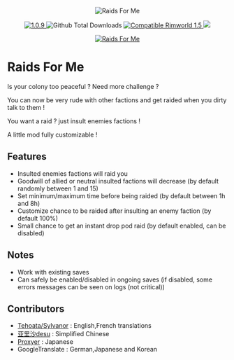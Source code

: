 <p align="center">
    <img src="https://i.imgur.com/XbCyJA0.png" alt="Raids For Me" />
</p>

<p align="center">
	<a href="https://github.com/aRandomKiwi/Raids-For-Me/releases">
		<img src="https://img.shields.io/badge/release-1.0.9-4BC51D.svg?style=flat" alt="1.0.9" />
    </a>
	<img src="https://img.shields.io/github/downloads-pre/aRandomKiwi/Raids-For-Me/total.svg?style=popout-square&color=green" alt="Github Total Downloads" />
	<a href="https://steamcommunity.com/sharedfiles/filedetails/?id=1633517937">
		<img src="https://img.shields.io/badge/RimWorld-1.5-purple.svg?longCache=true&style=plastic)" alt="Compatible Rimworld 1.5" />
    </a>
	<a href="https://steamcommunity.com/sharedfiles/filedetails/?id=1633517937">
		<img src="https://img.shields.io/badge/documentation-%F0%9F%94%8D-blue?style=flat" />
</p>
<p align="center">
    <a href="https://ko-fi.com/arandomkiwi">
        <img src="https://i.imgur.com/j6rtAY1.png" alt="Raids For Me" />
    </a>
</p>

# Raids For Me

Is your colony too peaceful ? Need more challenge ?

You can now be very rude with other factions and get raided when you dirty talk to them !

You want a raid ? just insult enemies factions !

A little mod fully customizable !


## Features

* Insulted enemies factions will raid you
* Goodwill of allied or neutral insulted factions will decrease (by default randomly between 1 and 15)
* Set minimum/maximum time before being raided (by default between 1h and 8h)
* Customize chance to be raided after insulting an enemy faction (by default 100%)
* Small chance to get an instant drop pod raid (by default enabled, can be disabled)

## Notes

* Work with existing saves
* Can safely be enabled/disabled in ongoing saves (if disabled, some errors messages can be seen on logs (not critical))

## Contributors

* [Tehoata/Sylvanor](https://steamcommunity.com/profiles/76561198000935993) : English,French translations
* [亚里沙desu](https://steamcommunity.com/profiles/76561198319499263) : Simplified Chinese
* [Proxyer](https://steamcommunity.com/profiles/76561198257945076) : Japanese
* GoogleTranslate : German,Japanese and Korean
